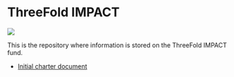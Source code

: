 # ThreeFold IMPACT

[![](https://images.unsplash.com/photo-1450849608880-6f787542c88a?ixlib=rb-0.3.5&ixid=eyJhcHBfaWQiOjEyMDd9&s=604fb2337692131d89985e6547b23a8f&auto=format&fit=crop&w=1266&q=80)](https://www.youtube.com/watch?v=4exjbFvnGkk)

This is the repository where information is stored on the ThreeFold IMPACT fund.

- [Initial charter document](/description/threefold_impact.md)
